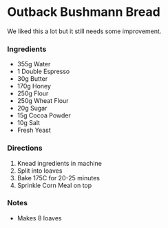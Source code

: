 # Outback Bushmann Bread

We liked this a lot but it still needs some improvement.

### Ingredients

- 355g Water
- 1 Double Espresso
- 30g Butter
- 170g Honey
- 250g Flour
- 250g Wheat Flour
- 20g Sugar
- 15g Cocoa Powder
- 10g Salt
- Fresh Yeast

### Directions

 1. Knead ingredients in machine
 2. Split into loaves
 3. Bake 175C for 20-25 minutes
 4. Sprinkle Corn Meal on top

### Notes

 - Makes 8 loaves
